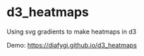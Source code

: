 d3_heatmaps
===========

Using svg gradients to make heatmaps in d3

Demo: https://diafygi.github.io/d3_heatmaps
